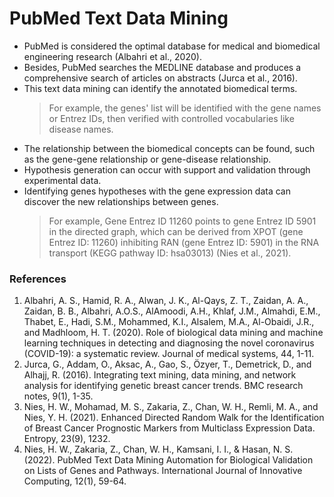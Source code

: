 # PubMed Text Data Mining

- PubMed is considered the optimal database for medical and biomedical engineering research (Albahri et al., 2020). 
- Besides, PubMed searches the MEDLINE database and produces a comprehensive search of articles on abstracts (Jurca et al., 2016). 
- This text data mining can identify the annotated biomedical terms. 
  > For example, the genes' list will be identified with the gene names or Entrez IDs, then verified with controlled vocabularies like disease names. 
- The relationship between the biomedical concepts can be found, such as the gene-gene relationship or gene-disease relationship. 
- Hypothesis generation can occur with support and validation through experimental data. 
- Identifying genes hypotheses with the gene expression data can discover the new relationships between genes. 
  > For example, Gene Entrez ID 11260 points to gene Entrez ID 5901 in the directed graph, which can be derived from XPOT (gene Entrez ID: 11260) inhibiting RAN (gene Entrez ID: 5901) in the RNA transport (KEGG pathway ID: hsa03013) (Nies et al., 2021).

### References
1. Albahri, A. S., Hamid, R. A., Alwan, J. K., Al-Qays, Z. T., Zaidan, A. A., Zaidan, B. B., Albahri, A.O.S., AlAmoodi, A.H., Khlaf, J.M., Almahdi, E.M., Thabet, E., Hadi, S.M., Mohammed, K.I., Alsalem, M.A., Al-Obaidi, J.R., and Madhloom, H. T. (2020). Role of biological data mining and machine learning techniques in detecting and diagnosing the novel coronavirus (COVID-19): a systematic review. Journal of medical systems, 44, 1-11.
2. Jurca, G., Addam, O., Aksac, A., Gao, S., Özyer, T., Demetrick, D., and Alhajj, R. (2016). Integrating text mining, data mining, and network analysis for identifying genetic breast cancer trends. BMC research notes, 9(1), 1-35.
3. Nies, H. W., Mohamad, M. S., Zakaria, Z., Chan, W. H., Remli, M. A., and Nies, Y. H. (2021). Enhanced Directed Random Walk for the Identification of Breast Cancer Prognostic Markers from Multiclass Expression Data. Entropy, 23(9), 1232.
4. Nies, H. W., Zakaria, Z., Chan, W. H., Kamsani, I. I., & Hasan, N. S. (2022). PubMed Text Data Mining Automation for Biological Validation on Lists of Genes and Pathways. International Journal of Innovative Computing, 12(1), 59-64.
